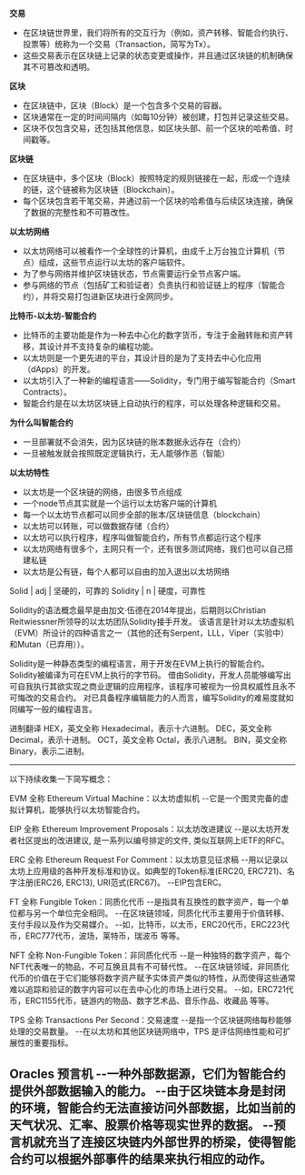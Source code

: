 **交易**
- 在区块链世界里，我们将所有的交互行为（例如，资产转移、智能合约执行、投票等）统称为一个交易（Transaction，简写为Tx）。
- 这些交易表示在区块链上记录的状态变更或操作，并且通过区块链的机制确保其不可篡改和透明。

**区块**
- 在区块链中，区块（Block）是一个包含多个交易的容器。
- 区块通常在一定的时间间隔内（如每10分钟）被创建，打包并记录这些交易。
- 区块不仅包含交易，还包括其他信息，如区块头部、前一个区块的哈希值、时间戳等。

**区块链**
- 在区块链中，多个区块（Block）按照特定的规则链接在一起，形成一个连续的链，这个链被称为区块链（Blockchain）。
- 每个区块包含若干笔交易，并通过前一个区块的哈希值与后续区块连接，确保了数据的完整性和不可篡改性。

**以太坊网络**
- 以太坊网络可以被看作一个全球性的计算机，由成千上万台独立计算机（节点）组成，这些节点运行以太坊的客户端软件。
- 为了参与网络并维护区块链状态，节点需要运行全节点客户端。
- 参与网络的节点（包括矿工和验证者）负责执行和验证链上的程序（智能合约），并将交易打包进新区块进行全网同步。

**比特币-以太坊-智能合约**
- 比特币的主要功能是作为一种去中心化的数字货币，专注于金融转账和资产转移，其设计并不支持复杂的编程功能。
- 以太坊则是一个更先进的平台，其设计目的是为了支持去中心化应用（dApps）的开发。
- 以太坊引入了一种新的编程语言——Solidity，专门用于编写智能合约（Smart Contracts）。
- 智能合约是在以太坊区块链上自动执行的程序，可以处理各种逻辑和交易。

**为什么叫智能合约**
- 一旦部署就不会消失，因为区块链的账本数据永远存在（合约）
- 一旦被触发就会按照既定逻辑执行，无人能够作恶（智能）

**以太坊特性**
- 以太坊是一个区块链的网络，由很多节点组成
- 一个node节点其实就是一个运行以太坊客户端的计算机
- 每一个以太坊节点都可以同步全部的账本/区块链信息（blockchain）
- 以太坊可以转账，可以做数据存储（合约）
- 以太坊可以执行程序，程序叫做智能合约，所有节点都运行这个程序
- 以太坊网络有很多个，主网只有一个，还有很多测试网络，我们也可以自己搭建私链
- 以太坊是公有链，每个人都可以自由的加入退出以太坊网络

Solid       | adj   |   坚硬的，可靠的
Solidity    | n     |   硬度，可靠性

Solidity的语法概念最早是由加文·伍德在2014年提出，后期则以Christian Reitwiessner所领导的以太坊团队Solidity接手开发。
该语言是针对以太坊虚拟机（EVM）所设计的四种语言之一（其他的还有Serpent，LLL，Viper（实验中）和Mutan（已弃用））。

Solidity是一种静态类型的编程语言，用于开发在EVM上执行的智能合约。 
Solidity被编译为可在EVM上执行的字节码。
借由Solidity，开发人员能够编写出可自我执行其欲实现之商业逻辑的应用程序，该程序可被视为一份具权威性且永不可悔改的交易合约。
对已具备程序编辑能力的人而言，编写Solidity的难易度就如同编写一般的编程语言。

进制翻译
HEX，英文全称 Hexadecimal，表示十六进制。
DEC，英文全称 Decimal，表示十进制。
OCT，英文全称 Octal，表示八进制。
BIN，英文全称 Binary，表示二进制。

----------------------------------------------------------------------------------------------------------------
以下持续收集一下简写概念：

EVM 全称 Ethereum Virtual Machine：以太坊虚拟机
--它是一个图灵完备的虚拟计算机，能够执行以太坊智能合约。

EIP 全称 Ethereum Improvement Proposals：以太坊改进建议
--是以太坊开发者社区提出的改进建议, 是一系列以编号排定的文件, 类似互联网上IETF的RFC。

ERC 全称 Ethereum Request For Comment：以太坊意见征求稿
--用以记录以太坊上应用级的各种开发标准和协议。如典型的Token标准(ERC20, ERC721)、名字注册(ERC26, ERC13), URI范式(ERC67)。
--EIP包含ERC。

FT 全称 Fungible Token：同质化代币
--是指具有互换性的数字资产，每一个单位都与另一个单位完全相同。
--在区块链领域，同质化代币主要用于价值转移、支付手段以及作为交易媒介。
--如，比特币，以太币，ERC20代币，ERC223代币，ERC777代币，波场，莱特币，瑞波币 等等。

NFT 全称 Non-Fungible Token：非同质化代币
--是一种独特的数字资产，每个NFT代表唯一的物品，不可互换且具有不可替代性。
--在区块链领域，非同质化代币的价值在于它们能够将数字资产赋予实体资产类似的特性，从而使得这些通常难以追踪和验证的数字内容可以在去中心化的市场上进行交易。
--如，ERC721代币，ERC1155代币，链游内的物品、数字艺术品、音乐作品、收藏品 等等。

TPS 全称 Transactions Per Second：交易速度
--是指一个区块链网络每秒能够处理的交易数量。
--在以太坊和其他区块链网络中，TPS 是评估网络性能和可扩展性的重要指标。

Oracles 预言机
--一种外部数据源，它们为智能合约提供外部数据输入的能力。
--由于区块链本身是封闭的环境，智能合约无法直接访问外部数据，比如当前的天气状况、汇率、股票价格等现实世界的数据。
--预言机就充当了连接区块链内外部世界的桥梁，使得智能合约可以根据外部事件的结果来执行相应的动作。
----------------------------------------------------------------------------------------------------------------




